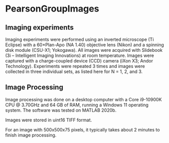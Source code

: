 # PearsonGroupImages
## Imaging experiments
Imaging experiments were performed using an inverted microscope (Ti Eclipse) with a 60×Plan-Apo (NA 1.40) objective lens (Nikon) and a spinning disk module (CSU-X1; Yokogawa). All images were acquired with Slidebook (3i – Intelligent Imaging Innovations) at room temperature. Images were captured with a charge-coupled device (CCD) camera (iXon X3; Andor Technology).
Experiments were repeated 3 times and images were collected in three individual sets, as listed here for N = 1, 2, and 3.
## Image Processing 
Image processing was done on a desktop computer with a Core i9-10900K CPU @ 3.70GHz and 64 GB of RAM, running a Windows 11 operating system. The software was tested on MATLAB 2020b.

Images were stored in uint16 TIFF format.

For an image with 500x500x75 pixels, it typically takes about 2 minutes to finish image processing.
